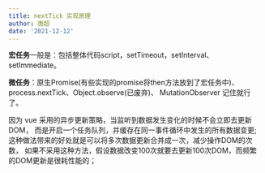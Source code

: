 ```yaml
---
title: nextTick 实现原理
author: 唐超
date: '2021-12-12'
---
```

**宏任务**一般是：包括整体代码script，setTimeout，setInterval、setImmediate。

**微任务**：原生Promise(有些实现的promise将then方法放到了宏任务中)、process.nextTick、Object.observe(已废弃)、 MutationObserver
记住就行了。


因为 vue 采用的异步更新策略，当监听到数据发生变化的时候不会立即去更新DOM，
而是开启一个任务队列，并缓存在同一事件循环中发生的所有数据变更;
这种做法带来的好处就是可以将多次数据更新合并成一次，减少操作DOM的次数，
如果不采用这种方法，假设数据改变100次就要去更新100次DOM，而频繁的DOM更新是很耗性能的；